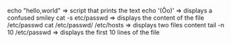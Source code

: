 echo "hello,world" => script that prints the text
echo '(Ôo)' => displays a confused smiley
cat -s etc/passwd => displays the content of the file /etc/passwd
cat /etc/passwd/ /etc/hosts  => displays two files content
tail -n 10 /etc/passwd  => displays the first 10 lines of the file
